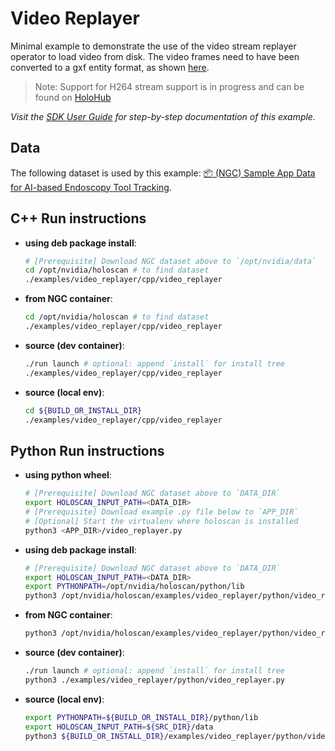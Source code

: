 # Video Replayer

Minimal example to demonstrate the use of the video stream replayer operator to load video from disk. The video frames need to have been converted to a gxf entity format, as shown [here](../../scripts/README.md#convert_video_to_gxf_entitiespy).

> Note: Support for H264 stream support is in progress and can be found on [HoloHub](https://nvidia-holoscan.github.io/holohub)

*Visit the [SDK User Guide](https://docs.nvidia.com/holoscan/sdk-user-guide/examples/video_replayer.html) for step-by-step documentation of this example.*

## Data

The following dataset is used by this example:
[📦️ (NGC) Sample App Data for AI-based Endoscopy Tool Tracking](https://catalog.ngc.nvidia.com/orgs/nvidia/teams/clara-holoscan/resources/holoscan_endoscopy_sample_data/files?version=20230128).

## C++ Run instructions

* **using deb package install**:
  ```bash
  # [Prerequisite] Download NGC dataset above to `/opt/nvidia/data`
  cd /opt/nvidia/holoscan # to find dataset
  ./examples/video_replayer/cpp/video_replayer
  ```
* **from NGC container**:
  ```bash
  cd /opt/nvidia/holoscan # to find dataset
  ./examples/video_replayer/cpp/video_replayer
  ```
* **source (dev container)**:
  ```bash
  ./run launch # optional: append `install` for install tree
  ./examples/video_replayer/cpp/video_replayer
  ```
* **source (local env)**:
  ```bash
  cd ${BUILD_OR_INSTALL_DIR}
  ./examples/video_replayer/cpp/video_replayer
  ```

## Python Run instructions

* **using python wheel**:
  ```bash
  # [Prerequisite] Download NGC dataset above to `DATA_DIR`
  export HOLOSCAN_INPUT_PATH=<DATA_DIR>
  # [Prerequisite] Download example .py file below to `APP_DIR`
  # [Optional] Start the virtualenv where holoscan is installed
  python3 <APP_DIR>/video_replayer.py
  ```
* **using deb package install**:
  ```bash
  # [Prerequisite] Download NGC dataset above to `DATA_DIR`
  export HOLOSCAN_INPUT_PATH=<DATA_DIR>
  export PYTHONPATH=/opt/nvidia/holoscan/python/lib
  python3 /opt/nvidia/holoscan/examples/video_replayer/python/video_replayer.py
  ```
* **from NGC container**:
  ```bash
  python3 /opt/nvidia/holoscan/examples/video_replayer/python/video_replayer.py
  ```
* **source (dev container)**:
  ```bash
  ./run launch # optional: append `install` for install tree
  python3 ./examples/video_replayer/python/video_replayer.py
  ```
* **source (local env)**:
  ```bash
  export PYTHONPATH=${BUILD_OR_INSTALL_DIR}/python/lib
  export HOLOSCAN_INPUT_PATH=${SRC_DIR}/data
  python3 ${BUILD_OR_INSTALL_DIR}/examples/video_replayer/python/video_replayer.py
  ```
